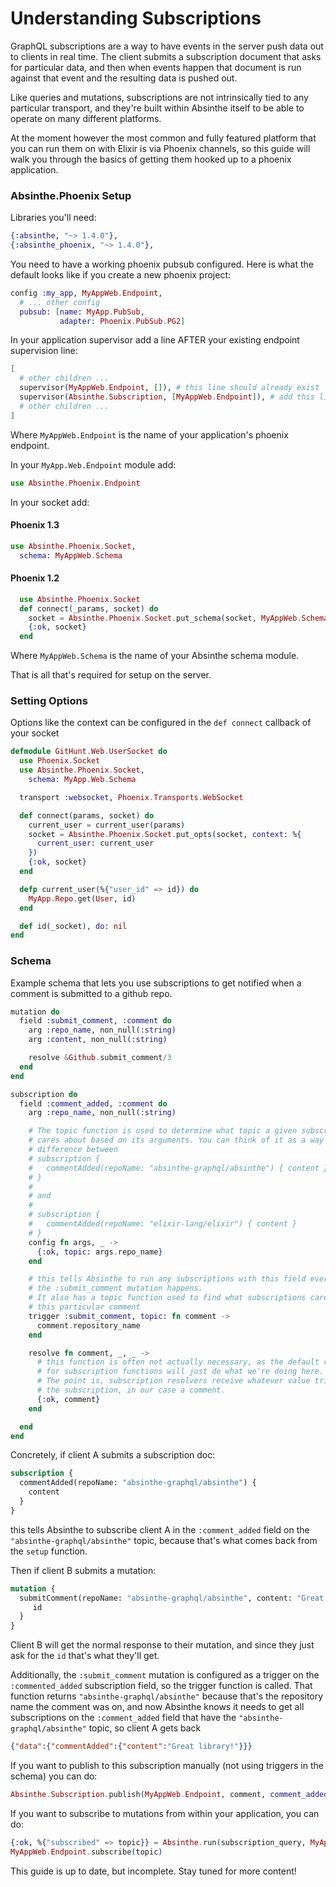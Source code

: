 # Understanding Subscriptions

GraphQL subscriptions are a way to have events in the server push data out to clients in real time. The client submits a subscription document that asks for particular data, and then when events happen that document is run against that event and the resulting data is pushed out.

Like queries and mutations, subscriptions are not intrinsically tied to any particular transport, and they're built within Absinthe itself to be able to operate on many different platforms.

At the moment however the most common and fully featured platform that you can run them on with Elixir is via Phoenix channels, so this guide will walk you through the basics of getting them hooked up to a phoenix application.

### Absinthe.Phoenix Setup

Libraries you'll need:

```elixir
{:absinthe, "~> 1.4.0"},
{:absinthe_phoenix, "~> 1.4.0"},
```


You need to have a working phoenix pubsub configured. Here is what the default looks like if you create a new phoenix project:

```elixir
config :my_app, MyAppWeb.Endpoint,
  # ... other config
  pubsub: [name: MyApp.PubSub,
           adapter: Phoenix.PubSub.PG2]
```

In your application supervisor add a line AFTER your existing endpoint supervision
line:

```elixir
[
  # other children ...
  supervisor(MyAppWeb.Endpoint, []), # this line should already exist
  supervisor(Absinthe.Subscription, [MyAppWeb.Endpoint]), # add this line
  # other children ...
]
```

Where `MyAppWeb.Endpoint` is the name of your application's phoenix endpoint.

In your `MyApp.Web.Endpoint` module add:
```elixir
use Absinthe.Phoenix.Endpoint
```

In your socket add:

#### Phoenix 1.3
```elixir
use Absinthe.Phoenix.Socket,
  schema: MyAppWeb.Schema
```

#### Phoenix 1.2

```elixir
  use Absinthe.Phoenix.Socket
  def connect(_params, socket) do
    socket = Absinthe.Phoenix.Socket.put_schema(socket, MyAppWeb.Schema)
    {:ok, socket}
  end
```

Where `MyAppWeb.Schema` is the name of your Absinthe schema module.

That is all that's required for setup on the server.

### Setting Options

Options like the context can be configured in the `def connect` callback of your
socket

```elixir
defmodule GitHunt.Web.UserSocket do
  use Phoenix.Socket
  use Absinthe.Phoenix.Socket,
    schema: MyApp.Web.Schema

  transport :websocket, Phoenix.Transports.WebSocket

  def connect(params, socket) do
    current_user = current_user(params)
    socket = Absinthe.Phoenix.Socket.put_opts(socket, context: %{
      current_user: current_user
    })
    {:ok, socket}
  end

  defp current_user(%{"user_id" => id}) do
    MyApp.Repo.get(User, id)
  end

  def id(_socket), do: nil
end
```

### Schema

Example schema that lets you use subscriptions to get notified when a comment
is submitted to a github repo.

```elixir
mutation do
  field :submit_comment, :comment do
    arg :repo_name, non_null(:string)
    arg :content, non_null(:string)

    resolve &Github.submit_comment/3
  end
end

subscription do
  field :comment_added, :comment do
    arg :repo_name, non_null(:string)

    # The topic function is used to determine what topic a given subscription
    # cares about based on its arguments. You can think of it as a way to tell the
    # difference between
    # subscription {
    #   commentAdded(repoName: "absinthe-graphql/absinthe") { content }
    # }
    #
    # and
    #
    # subscription {
    #   commentAdded(repoName: "elixir-lang/elixir") { content }
    # }
    config fn args, _ ->
      {:ok, topic: args.repo_name}
    end

    # this tells Absinthe to run any subscriptions with this field every time
    # the :submit_comment mutation happens.
    # It also has a topic function used to find what subscriptions care about
    # this particular comment
    trigger :submit_comment, topic: fn comment ->
      comment.repository_name
    end

    resolve fn comment, _, _ ->
      # this function is often not actually necessary, as the default resolver
      # for subscription functions will just do what we're doing here.
      # The point is, subscription resolvers receive whatever value triggers
      # the subscription, in our case a comment.
      {:ok, comment}
    end

  end
end
```

Concretely, if client A submits a subscription doc:

```graphql
subscription {
  commentAdded(repoName: "absinthe-graphql/absinthe") {
    content
  }
}
```

this tells Absinthe to subscribe client A in the `:comment_added` field on the `"absinthe-graphql/absinthe"` topic, because that's what comes back from the `setup` function.

Then if client B submits a mutation:

```graphql
mutation {
  submitComment(repoName: "absinthe-graphql/absinthe", content: "Great library!") {
     id
  }
}
```

Client B will get the normal response to their mutation, and since they just ask for the `id` that's what they'll get.

Additionally, the `:submit_comment` mutation is configured as a trigger on the `:commented_added` subscription field, so the trigger function is called. That function returns `"absinthe-graphql/absinthe"` because that's the repository name the comment was on, and now Absinthe knows it needs to get all subscriptions on the `:comment_added` field that have the `"absinthe-graphql/absinthe"` topic, so client A gets back

```json
{"data":{"commentAdded":{"content":"Great library!"}}}
```

If you want to publish to this subscription manually (not using triggers in the schema) you can do:

```elixir
Absinthe.Subscription.publish(MyAppWeb.Endpoint, comment, comment_added: "absinthe-graphql/absinthe")
```

If you want to subscribe to mutations from within your application, you can do:

```elixir
{:ok, %{"subscribed" => topic}} = Absinthe.run(subscription_query, MyAppWeb.Schema, context: %{pubsub: MyAppWeb.Endpoint})
MyAppWeb.Endpoint.subscribe(topic)
```

This guide is up to date, but incomplete. Stay tuned for more content!
